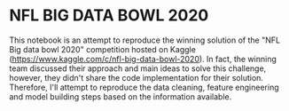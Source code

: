 # NFL BIG DATA BOWL 2020

This notebook is an attempt to reproduce the winning solution of the "NFL Big data bowl 2020" competition hosted on Kaggle (https://www.kaggle.com/c/nfl-big-data-bowl-2020). In fact, the winning team discussed their approach and main ideas to solve this challenge, however, they didn't share the code implementation for their solution. 
Therefore, I'll attempt to reproduce the data cleaning, feature engineering and model building steps based on the information available.
